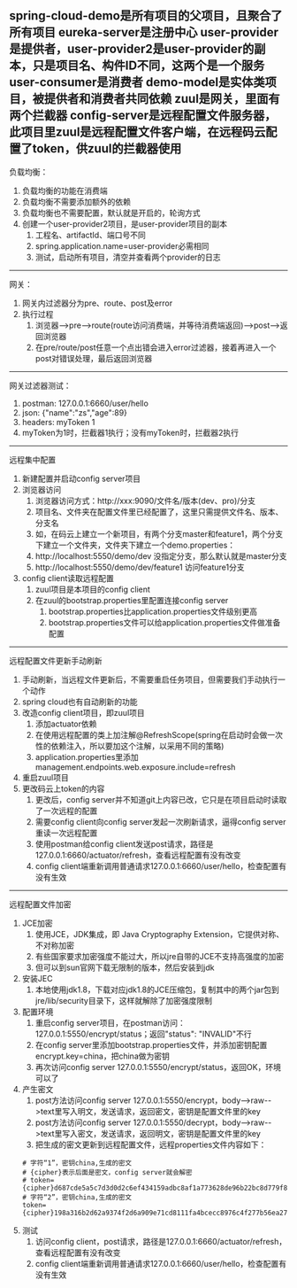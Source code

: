 spring-cloud-demo是所有项目的父项目，且聚合了所有项目
eureka-server是注册中心
user-provider是提供者，user-provider2是user-provider的副本，只是项目名、构件ID不同，这两个是一个服务
user-consumer是消费者
demo-model是实体类项目，被提供者和消费者共同依赖
zuul是网关，里面有两个拦截器
config-server是远程配置文件服务器，此项目里zuul是远程配置文件客户端，在远程码云配置了token，供zuul的拦截器使用
---
负载均衡：
1. 负载均衡的功能在消费端
2. 负载均衡不需要添加额外的依赖
3. 负载均衡也不需要配置，默认就是开启的，轮询方式
4. 创建一个user-provider2项目，是user-provider项目的副本
    1. 工程名、artifactId、端口号不同
    2. spring.application.name=user-provider必需相同
    3. 测试，启动所有项目，清空并查看两个provider的日志
---    
网关：
1. 网关内过滤器分为pre、route、post及error
2. 执行过程
    1. 浏览器-->pre-->route(route访问消费端，并等待消费端返回)-->post-->返回浏览器
    2. 在pre/route/post任意一个点出错会进入error过滤器，接着再进入一个post对错误处理，最后返回浏览器
---
网关过滤器测试：
1. postman: 127.0.0.1:6660/user/hello    
2. json: {"name":"zs","age":89}
3. headers: myToken 1
4. myToken为1时，拦截器1执行；没有myToken时，拦截器2执行
---
远程集中配置
1. 新建配置并启动config server项目
1. 浏览器访问
    1. 浏览器访问方式：http://xxx:9090/文件名/版本(dev、pro)/分支
    2. 项目名、文件夹在配置文件里已经配置了，这里只需提供文件名、版本、分支名
    3. 如，在码云上建立一个新项目，有两个分支master和feature1，两个分支下建立一个文件夹，文件夹下建立一个demo.properties：
    4. http://localhost:5550/demo/dev 没指定分支，那么默认就是master分支
    5. http://localhost:5550/demo/dev/feature1 访问feature1分支
2. config client读取远程配置
    1. zuul项目是本项目的config client
    2. 在zuul的bootstrap.properties里配置连接config server
        1. bootstrap.properties比application.properties文件级别更高    
        2. bootstrap.properties文件可以给application.properties文件做准备配置
---
远程配置文件更新手动刷新
1. 手动刷新，当远程文件更新后，不需要重启任务项目，但需要我们手动执行一个动作
2. spring cloud也有自动刷新的功能
3. 改造config client项目，即zuul项目
    1. 添加actuator依赖
    2. 在使用远程配置的类上加注解@RefreshScope(spring在启动时会做一次性的依赖注入，所以要加这个注解，以采用不同的策略)
    3. application.properties里添加 management.endpoints.web.exposure.include=refresh
4. 重启zuul项目
5. 更改码云上token的内容
    1. 更改后，config server并不知道git上内容已改，它只是在项目启动时读取了一次远程的配置
    2. 需要config client向config server发起一次刷新请求，逼得config server重读一次远程配置
    3. 使用postman给config client发送post请求，路径是127.0.0.1:6660/actuator/refresh，查看远程配置有没有改变
    4. config client端重新调用普通请求127.0.0.1:6660/user/hello，检查配置有没有生效
---
远程配置文件加密
1. JCE加密
    1. 使用JCE，JDK集成，即 Java Cryptography Extension，它提供对称、不对称加密
    2. 有些国家要求加密强度不能过大，所以jre自带的JCE不支持高强度的加密
    3. 但可以到sun官网下载无限制的版本，然后安装到jdk
2. 安装JEC    
    1. 本地使用jdk1.8，下载对应jdk1.8的JCE压缩包，复制其中的两个jar包到jre/lib/security目录下，这样就解除了加密强度限制
3. 配置环境    
    1. 重启config server项目，在postman访问：127.0.0.1:5550/encrypt/status；返回"status": "INVALID"不行
    2. 在config server里添加bootstrap.properties文件，并添加密钥配置encrypt.key=china，把china做为密钥
    3. 再次访问config server 127.0.0.1:5550/encrypt/status，返回OK，环境可以了
4. 产生密文
    1. post方法访问config server 127.0.0.1:5550/encrypt，body-->raw-->text里写入明文，发送请求，返回密文，密钥是配置文件里的key
    2. post方法访问config server 127.0.0.1:5550/decrypt，body-->raw-->text里写入密文，发送请求，返回明文，密钥是配置文件里的key
    3. 把生成的密文更新到远程配置文件，远程properties文件内容如下：
    ```
    # 字符“1”，密钥china,生成的密文
    # {cipher}表示后面是密文，config server就会解密
    # token={cipher}d687cde5a5c7d3d0d2c6ef434159adbc8af1a773628de96b22bc8d779f81449b
    # 字符“2”，密钥china,生成的密文
    token={cipher}198a316b2d62a9374f2d6a909e71cd8111fa4bcecc8976c4f277b56ea279c50b
   ```
5. 测试    
    1. 访问config client，post请求，路径是127.0.0.1:6660/actuator/refresh，查看远程配置有没有改变
    2. config client端重新调用普通请求127.0.0.1:6660/user/hello，检查配置有没有生效
    
    







    
 








    
    